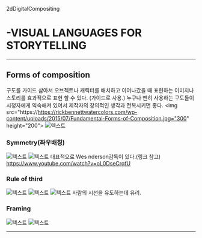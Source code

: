 2dDigitalCompositing
# -VISUAL LANGUAGES FOR STORYTELLING
---
## Forms of composition
구도를 가이드 삼아서 오브젝트나 캐릭터를 배치하고 이어나갔을 때 표현하는 이미지나 스토리를 효과적으로 표현 할 수 있다. (가이드로 사용.) 누구나 뻔히 사용하는 구도들이 시청자에게 익숙해져 있어서 제작자의 창의적인 생각과 전복시키면 좋다.
<img src="https://https://rickbennettwatercolors.com/wp-content/uploads/2015/07/Fundamental-Forms-of-Composition.jpg="300" height="200">
![텍스트](https://rickbennettwatercolors.com/wp-content/uploads/2015/07/Fundamental-Forms-of-Composition.jpg)

### Symmetry(좌우배칭)
![텍스트](https://petapixel.com/assets/uploads/2016/09/symmetry-composition-800x533.jpg)
![텍스트](https://public-media.interaction-design.org/images/uploads/2472f68044629376b54f97def784b2ef.jpg)
  대표적으로 Wes nderson감독이 있다.(링크 참고)
  https://www.youtube.com/watch?v=oL0DseCrqfU

### Rule of third
![텍스트](https://petapixel.com/assets/uploads/2016/09/rule-of-thirds-composition-800x533.jpg)
![텍스트](https://www.slrlounge.com/wp-content/uploads/2017/11/rule-of-thirds-panorama-lines-break-follow.jpg)
![텍스트](https://expertphotography.com/wp-content/uploads/2011/04/rule-of-thirds-dog.jpg)
  사람의 시선을 유도하는데 유리. 

### Framing
![텍스트](https://i.pinimg.com/236x/ee/b2/76/eeb276525d24044fc144b889c88111f0.jpg)
![텍스트](https://lh3.googleusercontent.com/proxy/jcrVA59rIAqeG35GD67ieScjCSXR-jwqCoXfurNKKtA_ypdfjCZIlbNp8I6qwewnsC4ft7XtHaqgyCnBNjEEUMLSnyMq2czGsFKwyQfDuByWMT4LGtw)

---
